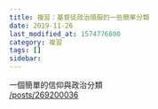 ```yaml
---
title: 複習：基督徒政治順服的一些簡單分類
date: 2019-11-26
last_modified_at: 1574776800
category: 複習
tags: []
sidebar: 
---
```


<p>一個簡單的信仰與政治分類<br/>
<a href="/posts/269200036" target="_blank">/posts/269200036</a></p>
<p> </p>
